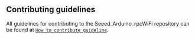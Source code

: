 ## Contributing guidelines

All guidelines for contributing to the Seeed_Arduino_rpcWiFi repository can be found at [`How to contribute guideline`](https://github.com/Seeed-Studio/Seeed_Arduino_rpcWiFi/wiki/How_to_contribute).
